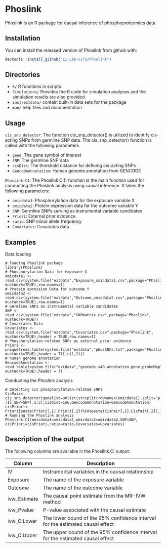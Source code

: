 
# Phoslink
<!-- badges: start -->
<!-- badges: end -->

Phoslink is an R package for causal inference of phosphoproteomics data.

## Installation

You can install the released version of Phoslink from github with:

``` r
devtools::install_github("Li-Lab-SJTU/Phoslink")
```

## Directories
-  `R/`    R functions in scripts
-  `Simulations/` Provides the R code for simulation analyses and the simulation results are also provided.
-  `inst/extdata/` contain built-in data sets for the package
-  `man/`  help files and documentation
   
## Usage
 `cis_snp_detector`:  The function cis_snp_detector() is utilized to identify cis-acting SNPs from germline SNP data. The cis_snp_detector() function is called with the following parameters
 -  `gene`: The gene symbol of interest
 -  `SNP`: The germline SNP data
 -  `cisDist`: The threshold distance for defining cis-acting SNPs
 -  `GencodeAnnotation`: Human genome annotation from GENCODE
   
 `Phoslink.CI`:  The Phoslink.CI() function is the main function used for conducting the Phoslink analysis using causal inference. It takes the following parameters:
-  `omicdata1`: Phosphorylation data for the exposure variable X
-  `omicdata2`: Protein expression data for the outcome variable Y
-  `SNP`: Germline SNPs serving as instrumental variable candidates
-  `Priori`: External prior evidence
-  `ratio`: SNP minor allele frequency
-  `Covariates`: Covariates data


## Examples
Data loading

```{r example}
# loading Phoslink package
library(Phoslink)
# Phosphorylation Data for exposure X
omicdata1 <- read.csv(system.file("extdata","Exposure_omicdata1.csv",package="Phoslink", mustWork=TRUE),row.names=1)
# Protein epression Data for outcome Y
omicdata2 <- read.csv(system.file("extdata","Outcome_omicdata2.csv",package="Phoslink", mustWork=TRUE),row.names=1)
# Germline SNPs as instrumental variable candidates
SNP <- read.csv(system.file("extdata","SNPmatrix.csv",package="Phoslink", mustWork=TRUE))
# Covariates Data
Covariates <- read.csv(system.file("extdata","Covariates.csv",package="Phoslink", mustWork=TRUE),header = TRUE,row.names=1)
# Phosphorylation-related SNPs as external prior evidence
Priori <- unique(read.table(system.file("extdata","phosSNPs.txt",package="Phoslink", mustWork=TRUE),header = T)[,c(1,2)])
# human genome annotation
GencodeAnnotation <- read.table(system.file("extdata","gencode.v40.annotation.gene.probeMap",package="Phoslink", mustWork=TRUE),header = T)
```
Conducting the Phoslink analysis
```{r example}
# Detecting cis phosphorylation-related SNPs
CisPair<-cis_snp_detector(genelist=unlist(strsplit(rownames(omicdata1),split='p'))[1],SNP=SNP[,1:3],cisDist=1e6,GencodeAnnotation=GencodeAnnotation)
cisPriori<-Priori[paste(Priori[,1],Priori[,2])%in%paste(CisPair[,1],CisPair[,2]),]
# Running the Phoslink analysis
Phoslink.CI(omicdata1=omicdata1,omicdata2=omicdata2,SNP=SNP, cisPriori=cisPriori,ratio=ratio,Covariates=Covariates)
```

## Description of the output

The following columns are available in the Phoslink.CI output:

| Column | Description |
| ------------- | ------------- |
| IV | Instrumental variables in the causal relationship |
| Exposure | The name of the exposure variable |
| Outcome | The name of the outcome variable |
| ivw_Estimate | The causal point estimate from the MR-IVW method |
| ivw_Pvalue | P-value associated with the causal estimate |
| ivw_CILower | The lower bound of the 95% confidence interval for the estimated causal effect |
| ivw_CIUpper | The upper bound of the 95% confidence interval for the estimated causal effect |

